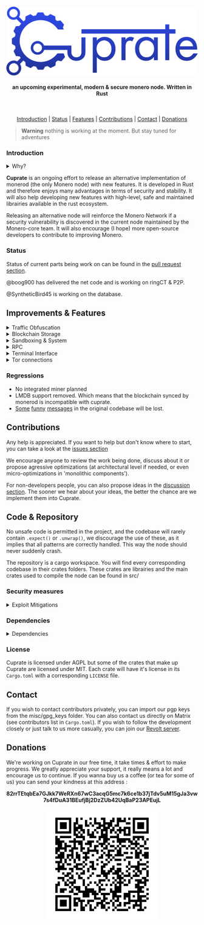 ![Cuprate](misc/logo/wordmark/CuprateWordmark.png)
<h4 align=center> an upcoming experimental, modern & secure monero node. Written in Rust </h4>

&nbsp;
<p align="center">
  <a href="#introduction">Introduction</a> |
  <a href="#status">Status</a> |
  <a href="#improvements--features">Features</a> |
  <a href="#contributions">Contributions</a> |
  <a href="#contact">Contact</a> |
  <a href="#donations">Donations</a>
</p>
  
> **Warning** nothing is working at the moment. But stay tuned for adventures

<h3>Introduction</h3>
<details>
  
  <summary>Why?</summary>
  
Monero is actively used across the world and gains more and more users through the years. Unfortunately, it is clearly targeted by numerous adversaries with different set of resources. As of now we are targeted by media disinformation, other cryptocurrency communities & even governements. The life of the project depends now on our efforts to make Monero usable by anyone while also remaining resilient against an attack.

The current state of Monero development is encouraging. Farcaster & COMIT have successfully developed XMR<>BTC Atomic Swap, ETH<>XMR bridge is on the way, and other are draft. Not only is it a great addition to the UX but it also give Monero resilience by developing ways for people to access it if it were to be banned. Seraphis is on the way to make Monero even more private and p2pool is now mature and actively used.

We can clearly applaud all the efforts that have been done. But there is still works to do. For example, we still don't have a way to use traffic obfuscation to bypass DPI. Without, it'll be easy for governements to dramatically reduce access to the Monero network, and by that reduce the number of people that can escape financial surveillance.
</details>
  
**Cuprate** is an ongoing effort to release an alternative implementation of monerod (the only Monero node) with new features. It is developed in Rust and therefore enjoys many advantages in terms of security and stability. It will also help developing new features with high-level, safe and maintained librairies available in the rust ecosystem. 

Releasing an alternative node will reinforce the Monero Network if a security vulnerability is discovered in the current node maintained by the Monero-core team. It will also encourage (I hope) more open-source developers to contribute to improving Monero. 

  
### Status

Status of current parts being work on can be found in the [pull request section](https://github.com/SyntheticBird45/cuprate/pulls).

@boog900 has delivered the net code and is working on ringCT & P2P.

@SyntheticBird45 is working on the database.

 ## Improvements & Features
  
  <details> <summary>Traffic Obfuscation</summary> </br> Different protocol to bypass DPI will be available, such as with a proposal for <a href="https://github.com/vtnerd/monero/blob/docs_p2p_e2e/docs/LEVIN_PROTOCOL.md#encryption">Levin protocol</a> (TLS based, see https://github.com/monero-project/monero/issues/7078) and QUIC <a href="https://github.com/syncthing/syncthing/pull/5737">like Syncthing have done</a>, but with offset and timing mitigations. Unless the monero-core team decide to implement these protocols, they'll only by available between cuprate peers.</details>
  
  <details> <summary>Blockchain Storage</summary> </br>LMDB is replaced by MDBX, a spiritual successor of LMDB with insane performance, already used by the reth Ethereum's rust client. HSE (Heterogeneous Storage Engine for Micron, optimized for SSD & random writes & reads) is also going to be implemented, as a more dsitributed and scalable alternative. </details>
  
<details> <summary>Sandboxing & System</summary> </br> 
- For Linux : There will be maintained SELinux/Apparmor policy for this node for major linux distributions. It will internally use seccomp to limit syscalls being used. Landlock is also going to be setup in order to improve isolation of the node with rest of the OS.
</br>- For Windows : It still need some research but we could use capability primitives & WinAPI to limit access to certain system functions.
</br>- For macOS : There is unfortunately no library to setup some isolation, as Apple seems to have deprecated Seatbelt.
</details>
  
<details> <summary>RPC</summary> </br> ZeroMQ as well as gRPC will be available to communicate with the node. Powered by tonic library from Tokio</details>
  
<details> <summary>Terminal Interface</summary> </br> More accessible interface based on the excellent <a href="https://lib.rs/crates/tui">tui</a> library. There will be Geolocation of peers on map, VPN Detection, Ressource usages, statistics etc... </details>
  
<details> <summary>Tor connections</summary> </br> arti_client library will be embedded to make possible connections to tor peers without a system daemon or proxy (for the moment arti_client can't handle onion services, but it'll certainly in the near future). i2p support is not planned at the moment</details>

### Regressions

- No integrated miner planned
- LMDB support removed. Which means that the blockchain synced by monerod is incompatible with cuprate.
- [Some](https://github.com/monero-project/monero/blob/c5d10a4ac43941fe7f234d487f6dd54996a9aa33/src/wallet/wallet2.cpp#L3930) [funny](https://github.com/monero-project/monero/blob/c5d10a4ac43941fe7f234d487f6dd54996a9aa33/src/common/dns_utils.cpp#L134) [messages](https://github.com/monero-project/monero/blob/c5d10a4ac43941fe7f234d487f6dd54996a9aa33/src/common/util.cpp#L602) in the original codebase will be lost.

## Contributions

Any help is appreciated. If you want to help but don't know where to start, you can take a look at the [issues section](https://github.com/SyntheticBird45/cuprate/issues) 

We encourage anyone to review the work being done, discuss about it or propose agressive optimizations (at architectural level if needed, or even micro-optimizations in 'monolithic components').

For non-developers people, you can also propose ideas in the [discussion section](https://github.com/SyntheticBird45/cuprate/discussions). The sooner we hear about your ideas, the better the chance are we implement them into Cuprate.

## Code & Repository

No unsafe code is permitted in the project, and the codebase will rarely contain `.expect()` or `.unwrap()`, we discourage the use
of these, as it implies that all patterns are correctly handled. This way the node should never suddenly crash.

The repository is a cargo workspace. You will find every corresponding codebase in their crates folders. These crates are librairies and the main crates used to compile the node can be found in src/

### Security measures
<details><summary>Exploit Mitigations</summary></br>
As specified in the cargo.toml, cuprate releases are compiled with several rustflags & cargoflags to improve binary security:

</br><details><summary>Debug informations are cleared & symbols are stripped.</summary></br>
Even if the source code is available, sometimes you can find bugs in a program by looking at the metadata left by the compiler at assembly level. Stipping these metadata help mitigating some vulnerability analysis. Of course someone could recompile it without these flags. The same way some people could tunes some compilation flags if they decide to compile it by themselves. But it is likely to change call hierarchy and other data that could ruin a potential vulnerability. </details> 
<details><summary>In case of panic, the node immediately abort.</summary></br>
This isn't to be annoying. This is security measure. Most of the times, exploits are designed to use vulnerabilities that don't crash the targeted process but is definitely modifying it's behavior. In such case, where a function doesn't end properly, the sanest way to deal with it, is to stop all the threads immediately. If you don't, you risk to trigger a vulnerability or execute potential malware code.</details>
<details><summary>Forward-Edge <a href="https://en.wikipedia.org/wiki/Control-flow_integrity">Control-Flow Integrity</a></summary></br>
This is an exploit mitigation that can be enable in GCC & LLVM to fight against <a href="https://en.wikipedia.org/wiki/Return-oriented_programming">Return-oriented programming</a>. This isn't enabled by default in Rust, because to make a rop chain you need first to corrupt a pointer (which is *normally* impossible), but since we focus on security it's worth enabling it. CFI is basically a combination of added code to verify if the program is respecting it's functions call hierarchy or if its calling part of the binary it shouldn't do.</details>
<details><summary>Compiling as a <a href="https://en.wikipedia.org/wiki/Position-independent_code">Position Indepent Executable</a></summary></br>
This is a type of executable that permit its machine code to be executed regardless of it's address layout by dynamically playing with its global offset table. This way, functions called each others based on offset instead of absolute address. It permit better security because at each execution the address being used in the execution stack change. This is great to make a potential exploit unreliable on targeted machines.</details>
<details><summary>Using stack-protector=all</summary></br> Stack protector are a set of strategy used by LLVM & GCC to detect buffer overflow & general memory corruption. By setting it as all, we tell LLVM to enable this strategy to all functions. Making it as difficult as possible to corrupt memory without being detected (=abort).
</details>
</details>

### Dependencies

<details>
<summary>Dependencies</summary>

| Dependencies |   Reason    |
|----------------|-----------|
| monero-rs        | Used to define monero's type and serialize/deserialize data. 
| serde                  | serialize/deserialize support. 
| thiserror            | used to Derive(Error) in the codebase.
| libmdbx        | safe wrapper for mdbx implementation.

</details>

### License

Cuprate is licensed under AGPL but some of the crates that make up Cuprate are licensed under MIT. Each crate will have it's license in its `Cargo.toml` with a corresponding `LICENSE` file.


## Contact

If you wish to contact contributors privately, you can import our pgp keys from the misc/gpg_keys folder. You can also contact us directly on Matrix (see contributors list in `Cargo.toml`). If you wish to follow the development closely or just talk to us more casually, you can join our [Revolt server](https://rvlt.gg/DZtCpfW1).</br>

## Donations

We're working on Cuprate in our free time, it take times & effort to make progress. We greatly appreciate your support, it really means a lot and encourage us to continue. If you wanna buy us a coffee (or tea for some of us) you can send your kindness at this address : </br><p align=center><strong>82rrTEtqbEa7GJkk7WeRXn67wC3acqG5mc7k6ce1b37jTdv5uM15gJa3vw7s4fDuA31BEufjBj2DzZUb42UqBaP23APEujL</strong></p>

<div align=center><img src="https://raw.githubusercontent.com/Cuprate/cuprate/main/qr-code.png"></img></div>
